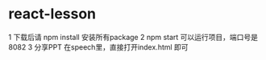 # react-lesson

1 下载后请 npm install  安装所有package
2 npm start 可以运行项目，端口号是8082
3 分享PPT 在speech里，直接打开index.html 即可
